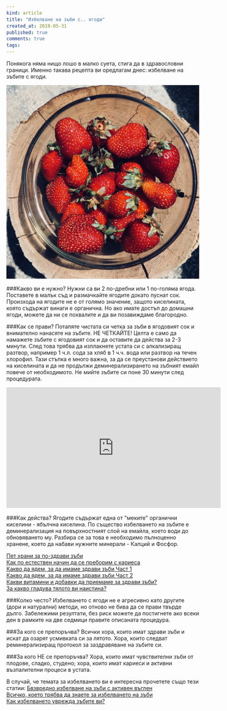 ```yaml
---
kind: article
title: "Избелване на зъби с.. ягоди"
created_at: 2018-05-31
published: true
comments: true
tags:
--- 
```


Понякога няма нищо лошо в малко суета, стига да в здравословни граници.
Именно такава рецепта ви оредлагам днес: избелване на зъбите с ягоди.

![strawberries1](/images/posts/strawberries1.jpg)

<!-- more -->

###Какво ви е нужно?
Нужни са ви 2 по-дребни или 1 по-голяма ягода. Поставете в малък съд и размачкайте ягодите докато пуснат сок. Произхода на ягодите не е от голямо значение, защото киселината, която съдържат винаги е органична. Но ако имате достъп до домашни ягоди, можете да ни се похвалите и да ви позавиждаме благородно.

###Как се прави?
Потапяте чистата си четка за зъби в ягодовият сок и внимателно нанасяте на зъбите. НЕ ЧЕТКАЙТЕ! Целта е само да намажете зъбите с ягодовият сок и да оставите да действа за 2-3 минути. 
След това трябва да изплакнете устата си с алкализиращ разтвор, например 1 ч.л. сода за хляб в 1 ч.ч. вода или разтвор на течен хлорофил. Тази стъпка е много важна, за да се преустанови действието на киселината и да не продължи деминерализирането на зъбният емайл повече от необходимото. Не мийте зъбите си поне 30 минути след процедурата.

<iframe width="560" height="315" src="https://www.youtube.com/embed/oxwA5UFO91A" frameborder="0" allow="autoplay; encrypted-media" allowfullscreen></iframe>

###Как действа?
Ягодите съдържат една от "меките" органични киселини - ябълчна киселина. По същество избелването на зъбите е деминерализация на повърхностният слой на емайла, което води до обновяването му. Разбира се за това е необходимо пълноценно хранене, което да набави нужните минерали - Калций и Фосфор. 

[Пет храни за по-здрави зъби](http://www.bezkaries.com/blog/2017-08-17-пет-храни-за-по-здрави-зъби/)<br />
[Как по естествен начин да се преборим с кариеса](http://www.bezkaries.com/blog/2014-02-24-вижте-тайната-за-перфектни-зъби/)<br />
[Какво да ядем, за да имаме здрави зъби Част 1](http://www.bezkaries.com/blog/2014-02-27-храни-за-здрави-зъби-част-1/)<br />
[Какво да ядем, за да имаме здрави зъби Част 2](http://www.bezkaries.com/blog/2014-03-03-храни-за-здрави-зъби-част-2/)<br />
[Какви витамини и добавки да приемаме за здрави зъби?](http://www.bezkaries.com/blog/2014-03-12-витамини/)<br />
[За какво гладува тялото ви наистина?](http://www.bezkaries.com/blog/2014-10-19-за-какво-гладува-тялото-ви/)<br />

###Колко често?
Избелването с ягоди не е агресивно като другите (дори и натурални) методи, но отново не бива да се прави твърде дълго. Забележими резултати, без риск можете да постигнете ако всеки ден в рамките на две седмици правите описаната процедура. 

###За кого се препоръчва?
Всички хора, които имат здрави зъби и искат да озарят усмивката си за лятото.
Хора, които следват реминерализиращ протокол за заздравяване на зъбите си.

###За кого НЕ се препоръчва?
Хора, които имат чувствителни зъби от плодове, сладко, студено; хора, които имат кариеси и активни възпалителни процеси в устата.


В случай, че темата за избелването ви е интересна прочетете също тези статии:
[Бвзвредно избелване на зъби с активен въглен](http://www.bezkaries.com/blog/2014-03-07-избелване/)<br />
[Всичко, което трябва да знаете за избелването на зъби](http://www.bezkaries.com/blog/2016-01-18-всичко-за-избелването/)<br />
[Как избелването уврежда зъбите ви?](http://www.bezkaries.com/blog/2017-05-30-как-избелването-вреди-на-зъбите/)<br />